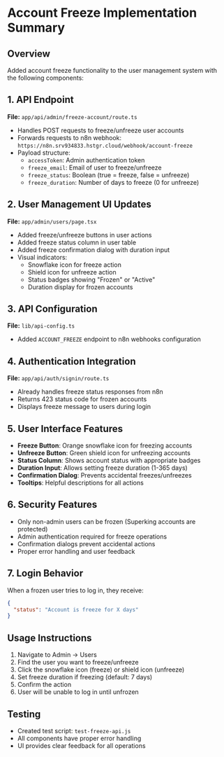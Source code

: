 # Account Freeze Implementation Summary

## Overview
Added account freeze functionality to the user management system with the following components:

## 1. API Endpoint
**File:** `app/api/admin/freeze-account/route.ts`
- Handles POST requests to freeze/unfreeze user accounts
- Forwards requests to n8n webhook: `https://n8n.srv934833.hstgr.cloud/webhook/account-freeze`
- Payload structure:
  - `accessToken`: Admin authentication token
  - `freeze_email`: Email of user to freeze/unfreeze
  - `freeze_status`: Boolean (true = freeze, false = unfreeze)
  - `freeze_duration`: Number of days to freeze (0 for unfreeze)

## 2. User Management UI Updates
**File:** `app/admin/users/page.tsx`
- Added freeze/unfreeze buttons in user actions
- Added freeze status column in user table
- Added freeze confirmation dialog with duration input
- Visual indicators:
  - Snowflake icon for freeze action
  - Shield icon for unfreeze action
  - Status badges showing "Frozen" or "Active"
  - Duration display for frozen accounts

## 3. API Configuration
**File:** `lib/api-config.ts`
- Added `ACCOUNT_FREEZE` endpoint to n8n webhooks configuration

## 4. Authentication Integration
**File:** `app/api/auth/signin/route.ts`
- Already handles freeze status responses from n8n
- Returns 423 status code for frozen accounts
- Displays freeze message to users during login

## 5. User Interface Features
- **Freeze Button**: Orange snowflake icon for freezing accounts
- **Unfreeze Button**: Green shield icon for unfreezing accounts
- **Status Column**: Shows account status with appropriate badges
- **Duration Input**: Allows setting freeze duration (1-365 days)
- **Confirmation Dialog**: Prevents accidental freezes/unfreezes
- **Tooltips**: Helpful descriptions for all actions

## 6. Security Features
- Only non-admin users can be frozen (Superking accounts are protected)
- Admin authentication required for freeze operations
- Confirmation dialogs prevent accidental actions
- Proper error handling and user feedback

## 7. Login Behavior
When a frozen user tries to log in, they receive:
```json
{
  "status": "Account is freeze for X days"
}
```

## Usage Instructions
1. Navigate to Admin → Users
2. Find the user you want to freeze/unfreeze
3. Click the snowflake icon (freeze) or shield icon (unfreeze)
4. Set freeze duration if freezing (default: 7 days)
5. Confirm the action
6. User will be unable to log in until unfrozen

## Testing
- Created test script: `test-freeze-api.js`
- All components have proper error handling
- UI provides clear feedback for all operations
